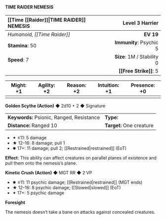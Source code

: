 #### TIME RAIDER NEMESIS

| [[Time [[Raider]]\|TIME RAIDER]] NEMESIS     |        **Level 3 Harrier** |
| :---------------------- | -------------------------: |
| *Humanoid, [[Time Raider]]* |                  **EV 19** |
| **Stamina**: 50         |    **Immunity**: Psychic 5 |
| **Speed**: 7            | **Size**: 1M / Stability 0 |
|                         |         **[[Free Strike]]**: 5 |

| **Might**: +1 | **Agility**: +2 | **Reason**: +2 | **Intuition**: +1 | **Presence**: +0 |
| ------------- | --------------- | -------------- | ----------------- | ---------------- |
|               |                 |                |                   |                  |

**Golden Scythe (Action)** ◆ 2d10 + 2 ◆ Signature

|                                           |                          |
| :---------------------------------------- | :----------------------- |
| **Keywords:** Psionic, Ranged, Resistance | **Type:**                |
| **Distance:** Ranged 10                   | **Target:** One creature |

- ✦ ≤11: 5 damage
- ★ 12–16: 8 damage; pull 1
- ✸ 17+: 11 damage; pull 2; [[Restrained\|restrained]] (EoT)

**Effect**: This ability can affect creatures on parallel planes of existence and pull them onto the nemesis’s plane.

**Kinetic Crush (Action)** ◆ MGT RR ◆ 2 VP

- ✸ ≤11: 11 psychic damage; [[Restrained\|restrained]] (MGT ends)
- ★ 12–16: 8 psychic damage; [[Slowed\|slowed]] (EoT)
- ✦ 17+: 5 psychic damage

**Foresight**

The nemesis doesn’t take a bane on attacks against concealed creatures.
